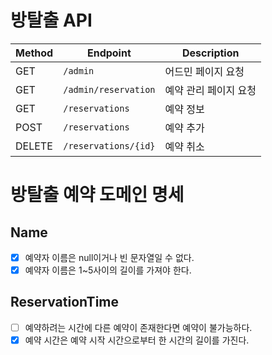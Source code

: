 # 방탈출 API

| Method | Endpoint             | Description  |
|--------|----------------------|--------------|
| GET    | `/admin`             | 어드민 페이지 요청   |
| GET    | `/admin/reservation` | 예약 관리 페이지 요청 |
| GET    | `/reservations`      | 예약 정보        |
| POST   | `/reservations`      | 예약 추가        |
| DELETE | `/reservations/{id}` | 예약 취소        |

# 방탈출 예약 도메인 명세

## Name

- [x] 예약자 이름은 null이거나 빈 문자열일 수 없다.
- [x] 예약자 이름은 1~5사이의 길이를 가져야 한다.

## ReservationTime

- [ ] 예약하려는 시간에 다른 예약이 존재한다면 예약이 불가능하다.
- [x] 예약 시간은 예약 시작 시간으로부터 한 시간의 길이를 가진다.
